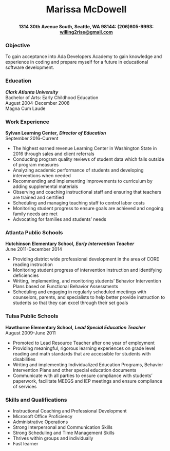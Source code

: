 # **<p align="center">Marissa McDowell</p>**
**<p align="center">1314 30th Avenue South, Seattle, WA 98144: 	(206)605-9993: 	willing2rise@gmail.com</p>**
### **Objective**
To gain acceptance into Ada Developers Academy to gain knowledge and experience in coding and prepare myself for a future in educational software development.
### **Education**
**_Clark Atlanta University_**    
Bachelor of Arts: Early Childhood Education  
August 2004-December 2008  
Magna Cum Laude
### **Work Experience**  
**Sylvan Learning Center,** **_Director of Education_**  
September 2016-Current  
* The highest earned revenue Learning Center in Washington State in 2016 through sales and client referrals  
* Conducting program quality reviews of student data which falls outside of program measures  
* Analyzing academic performance of students and developing interventions when needed  
* Recommending and implementing improvements to curriculum by adding supplemental materials  
* Observing and coaching instructional staff and ensuring that teachers are trained and certified  
* Scheduling and managing teaching staff to control labor costs  
* Monitoring student progress to ensure goals are achieved and ongoing family needs are met  
* Advocating for families and students’ needs  
### **Atlanta Public Schools**
**Hutchinson Elementary School,** **_Early Intervention Teacher_**  
June 2011-December 2014
* Providing district wide professional development in the area of CORE reading instruction
* Monitoring student progress of intervention instruction and identifying deficiencies
* Writing, implementing, and monitoring students’ Behavior Intervention Plans based on Functional Behavior Assessments
* Scheduling and engaging in regularly scheduled meetings with counselors, parents, and specialists to help better provide instruction to students so that they can excel through their set goals 
### **Tulsa Public Schools** 
**Hawthorne Elementary School,** **_Lead Special Education Teacher_**  
August 2009-June 2011
* Promoted to Lead Resource Teacher after one year of employment
* Providing meaningful, rigorous learning experiences on grade level reading and math standards that are accessible for students with disabilities
* Writing and implementing Individualized Education Programs, Behavior Intervention Plans and other special education documents
* Communicate with all parties to ensure compliance with students’ paperwork, facilitate MEEGS and IEP meetings and ensure compliance of services 
### **Skills and Qualifications**
* Instructional Coaching and Professional Development
* Microsoft Office Proficiency
* Administrative Operations
* Strong Interpersonal and Communication Skills
* Strong Scheduling and Time Management Skills
* Thrives within groups and individually
* Fast learner
